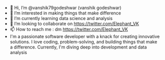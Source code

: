 - 👋 Hi, I’m @vanshik79godeshwar (vanshik godeshwar)
- 👀 I’m interested in making things that make difference
- 🌱 I’m currently learning data science and analysis
- 💞️ I’m looking to collaborate on https://twitter.com/Elephant_VK
- 📫 How to reach me : dm https://twitter.com/Elephant_VK
- I'm a passionate software developer with a knack for creating innovative solutions. I love coding, problem-solving, and building things that make a difference. Currently, I'm diving deep into development and data analysis
